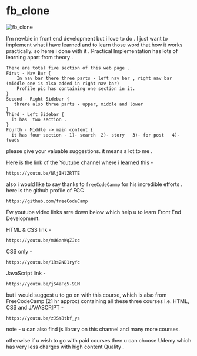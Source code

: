 # fb_clone
![fb_clone](https://user-images.githubusercontent.com/98875003/194067583-42bc8be1-310a-4454-a6da-3d8012df2684.png)


I'm newbie in front end development but i love to do .
I just want to implement what i have learned and to learn those word that how it works practically. so herre i done with it . Practical Implementation has lots of learning apart from theory .
``` 
There are total five section of this web page .
First - Nav Bar {
    In nav bar there three parts - left nav bar , right nav bar (middle one is also added in right nav bar)
    Profile pic has containing one section in it.
}
Second - Right Sidebar {
   threre also three parts - upper, middle and lower
}
Third - Left Sidebar {
  it has  two section .
}
Fourth - Middle -> main content {
  it has four section - 1)- search  2)- story   3)- for post   4)- feeds
```

please give your valuable suggestions. it means a lot to me .

Here is the link of the Youtube channel where i learned this -
```
https://youtu.be/NljIHlZRTTE
```

also i would like to say thanks to ```freeCodeCammp``` for his incredible efforts . here is the github profile of FCC

``` 
https://github.com/freeCodeCamp
```
Fw youtube video links arre down below which help u to learn Front End Development.

HTML & CSS link -

```
https://youtu.be/mU6anWqZJcc
```

CSS only -

```
https://youtu.be/1Rs2ND1ryYc
```

JavaScript link -

```
https://youtu.be/jS4aFq5-91M
```

but i would suggest u to go on with this course, which is also from FreeCodeCamp (21 hr approx) containing all these three 
courses i.e. HTML, CSS and JAVASCRIPT -

```
https://youtu.be/zJSY8tbf_ys
```
note - u can also find js library on this channel and many more courses.

otherwise if u wish to go with paid courses then u can choose Udemy which has very less charges with high content Quality . 
